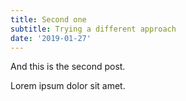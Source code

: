 ```yaml
---
title: Second one
subtitle: Trying a different approach
date: '2019-01-27'
---
```


And this is the second post.

Lorem ipsum dolor sit amet.
